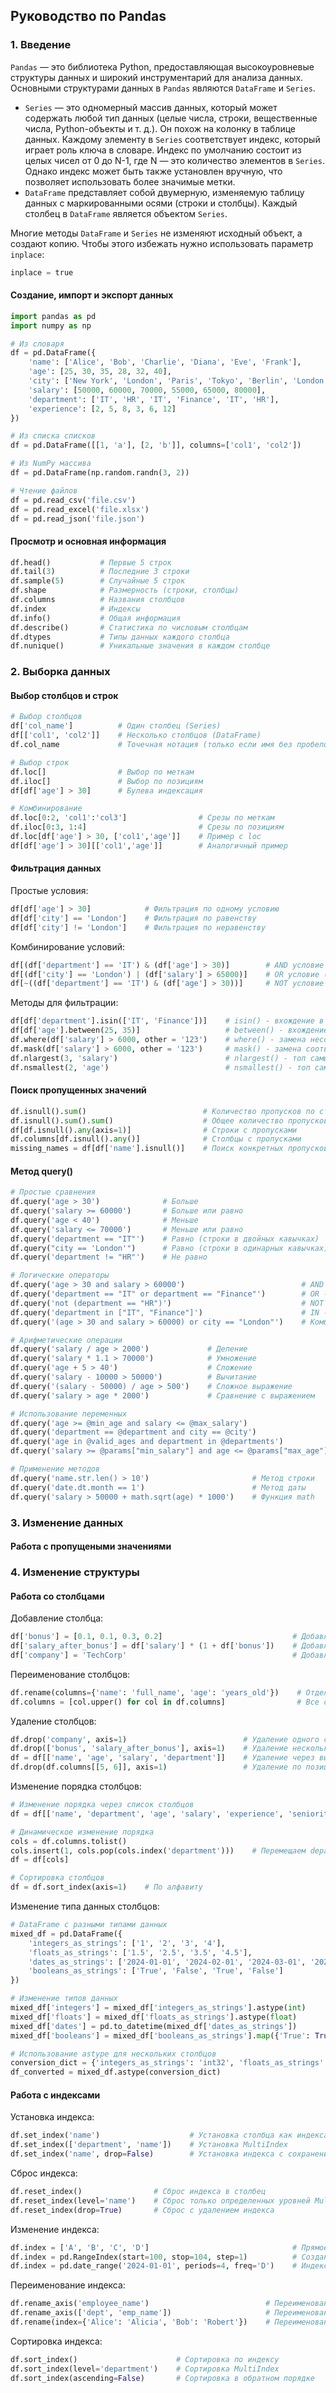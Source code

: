 <h2>Руководство по Pandas</h2>
<h3>1. Введение</h3>

`Pandas` — это библиотека Python, предоставляющая высокоуровневые структуры данных и широкий инструментарий для анализа данных. Основными структурами данных в `Pandas` являются `DataFrame` и `Series`.

- `Series` — это одномерный массив данных, который может содержать любой тип данных (целые числа, строки, вещественные числа, Python-объекты и т. д.). Он похож на колонку в таблице данных. Каждому элементу в `Series` соответствует индекс, который играет роль ключа в словаре. Индекс по умолчанию состоит из целых чисел от 0 до N-1, где N — это количество элементов в `Series`. Однако индекс может быть также установлен вручную, что позволяет использовать более значимые метки.
- `DataFrame` представляет собой двумерную, изменяемую таблицу данных с маркированными осями (строки и столбцы). Каждый столбец в `DataFrame` является объектом `Series`.

Многие методы `DataFrame` и `Series` не изменяют исходный объект, а создают копию. Чтобы этого избежать нужно использовать параметр `inplace`:
```python
inplace = true
```

<h4>Создание, импорт и экспорт данных</h4>

```python
import pandas as pd
import numpy as np

# Из словаря
df = pd.DataFrame({
    'name': ['Alice', 'Bob', 'Charlie', 'Diana', 'Eve', 'Frank'],
    'age': [25, 30, 35, 28, 32, 40],
    'city': ['New York', 'London', 'Paris', 'Tokyo', 'Berlin', 'London'],
    'salary': [50000, 60000, 70000, 55000, 65000, 80000],
    'department': ['IT', 'HR', 'IT', 'Finance', 'IT', 'HR'],
    'experience': [2, 5, 8, 3, 6, 12]
})

# Из списка списков
df = pd.DataFrame([[1, 'a'], [2, 'b']], columns=['col1', 'col2'])

# Из NumPy массива
df = pd.DataFrame(np.random.randn(3, 2))

# Чтение файлов
df = pd.read_csv('file.csv')
df = pd.read_excel('file.xlsx')
df = pd.read_json('file.json')
```

<h4>Просмотр и основная информация</h4>

```python
df.head()           # Первые 5 строк
df.tail(3)          # Последние 3 строки
df.sample(5)        # Случайные 5 строк
df.shape            # Размерность (строки, столбцы)
df.columns          # Названия столбцов
df.index            # Индексы
df.info()           # Общая информация
df.describe()       # Статистика по числовым столбцам
df.dtypes           # Типы данных каждого столбца
df.nunique()        # Уникальные значения в каждом столбце
```

<h3>2. Выборка данных</h3>
<h4>Выбор столбцов и строк</h4>

```python
# Выбор столбцов
df['col_name']          # Один столбец (Series)
df[['col1', 'col2']]    # Несколько столбцов (DataFrame)
df.col_name             # Точечная нотация (только если имя без пробелов)

# Выбор строк
df.loc[]                # Выбор по меткам
df.iloc[]               # Выбор по позициям
df[df['age'] > 30]      # Булева индексация

# Комбинирование
df.loc[0:2, 'col1':'col3']                # Срезы по меткам
df.iloc[0:3, 1:4]                         # Срезы по позициям
df.loc[df['age'] > 30, ['col1','age']]    # Пример с loc
df[df['age'] > 30][['col1','age']]        # Аналогичный пример
```

<h4>Фильтрация данных</h4>

Простые условия:
```python
df[df['age'] > 30]            # Фильтрация по одному условию
df[df['city'] == 'London']    # Фильтрация по равенству
df[df['city'] != 'London']    # Фильтрация по неравенству
```

Комбинирование условий:
```python
df[(df['department'] == 'IT') & (df['age'] > 30)]        # AND условие (&)
df[(df['city'] == 'London') | (df['salary'] > 65000)]    # OR условие (|)
df[~((df['department'] == 'IT') & (df['age'] > 30))]     # NOT условие (~)
```

Методы для фильтрации:
```python
df[df['department'].isin(['IT', 'Finance'])]    # isin() - вхождение в список
df[df['age'].between(25, 35)]                   # between() - вхождение в интервал
df.where(df['salary'] > 6000, other = '123')    # where() - замена несоответствий
df.mask(df['salary'] > 6000, other = '123')     # mask() - замена соответствий
df.nlargest(3, 'salary')                        # nlargest() - топ самых больших
df.nsmallest(2, 'age')                          # nsmallest() - топ самых маленьких
```

<h4>Поиск пропущенных значений</h4>

```python
df.isnull().sum()                          # Количество пропусков по столбцам
df.isnull().sum().sum()                    # Общее количество пропусков
df[df.isnull().any(axis=1)]                # Строки с пропусками
df.columns[df.isnull().any()]              # Столбцы с пропусками
missing_names = df[df['name'].isnull()]    # Поиск конкретных пропусков
```

<h4>Метод query()</h4>

```python
# Простые сравнения
df.query('age > 30')              # Больше
df.query('salary >= 60000')       # Больше или равно
df.query('age < 40')              # Меньше
df.query('salary <= 70000')       # Меньше или равно
df.query('department == "IT"')    # Равно (строки в двойных кавычках)
df.query("city == 'London'")      # Равно (строки в одинарных кавычках)
df.query('department != "HR"')    # Не равно

# Логические операторы
df.query('age > 30 and salary > 60000')                          # AND - и
df.query('department == "IT" or department == "Finance"')        # OR - или
df.query('not (department == "HR")')                             # NOT - не
df.query('department in ["IT", "Finance"]')                      # IN - в
df.query('(age > 30 and salary > 60000) or city == "London"')    # Комбинирование

# Арифметические операции
df.query('salary / age > 2000')             # Деление
df.query('salary * 1.1 > 70000')            # Умножение
df.query('age + 5 > 40')                    # Сложение
df.query('salary - 10000 > 50000')          # Вычитание
df.query('(salary - 50000) / age > 500')    # Сложное выражение
df.query('salary > age * 2000')             # Сравнение с выражением

# Использование переменных
df.query('age >= @min_age and salary <= @max_salary')                        # Числовые переменные
df.query('department == @department and city == @city')                      # Строковые переменные
df.query('age in @valid_ages and department in @departments')                # Списки
df.query('salary >= @params["min_salary"] and age <= @params["max_age"]')    # Словари

# Применение методов
df.query('name.str.len() > 10')                       # Метод строки
df.query('date.dt.month == 1')                        # Метод даты
df.query('salary > 50000 + math.sqrt(age) * 1000')    # Функция math
```

<h3>3. Изменение данных</h3>
<h4>Работа с пропущеными значениями</h4>




<h3>4. Изменение структуры</h3>
<h4>Работа со столбцами</h4>

Добавление столбца:
```python
df['bonus'] = [0.1, 0.1, 0.3, 0.2]                             # Добавление столбца через присваивание
df['salary_after_bonus'] = df['salary'] * (1 + df['bonus'])    # Добавление вычисляемого столбца
df['company'] = 'TechCorp'                                     # Добавление столбца с константой
```

Переименование столбцов:
```python
df.rename(columns={'name': 'full_name', 'age': 'years_old'})    # Отдельные столбцы
df.columns = [col.upper() for col in df.columns]                # Все столбцы
```

Удаление столбцов:
```python
df.drop('company', axis=1)                          # Удаление одного столбца
df.drop(['bonus', 'salary_after_bonus'], axis=1)    # Удаление нескольких столбцов
df = df[['name', 'age', 'salary', 'department']]    # Удаление через выбор оставляемых столбцов
df.drop(df.columns[[5, 6]], axis=1)                 # Удаление по позициям
```

Изменение порядка столбцов:
```python
# Изменение порядка через список столбцов
df = df[['name', 'department', 'age', 'salary', 'experience', 'seniority', 'city', 'company']]

# Динамическое изменение порядка
cols = df.columns.tolist()
cols.insert(1, cols.pop(cols.index('department')))    # Перемещаем department после name
df = df[cols]

# Сортировка столбцов
df = df.sort_index(axis=1)    # По алфавиту
```

Изменение типа данных столбцов:
```python
# DataFrame с разными типами данных
mixed_df = pd.DataFrame({
    'integers_as_strings': ['1', '2', '3', '4'],
    'floats_as_strings': ['1.5', '2.5', '3.5', '4.5'],
    'dates_as_strings': ['2024-01-01', '2024-02-01', '2024-03-01', '2024-04-01'],
    'booleans_as_strings': ['True', 'False', 'True', 'False']
})

# Изменение типов данных
mixed_df['integers'] = mixed_df['integers_as_strings'].astype(int)
mixed_df['floats'] = mixed_df['floats_as_strings'].astype(float)
mixed_df['dates'] = pd.to_datetime(mixed_df['dates_as_strings'])
mixed_df['booleans'] = mixed_df['booleans_as_strings'].map({'True': True, 'False': False})

# Использование astype для нескольких столбцов
conversion_dict = {'integers_as_strings': 'int32', 'floats_as_strings': 'float64'}
df_converted = mixed_df.astype(conversion_dict)
```

<h4>Работа с индексами</h4>

Установка индекса:
```python
df.set_index('name')                    # Установка столбца как индекса
df.set_index(['department', 'name'])    # Установка MultiIndex
df.set_index('name', drop=False)        # Установка индекса с сохранением столбца
```

Сброс индекса:
```python
df.reset_index()                # Сброс индекса в столбец
df.reset_index(level='name')    # Сброс только определенных уровней MultiIndex
df.reset_index(drop=True)       # Сброс с удалением индекса
```

Изменение индекса:
```python
df.index = ['A', 'B', 'C', 'D']                                # Прямое изменение индекса
df.index = pd.RangeIndex(start=100, stop=104, step=1)          # Создание индекса из диапазона
df.index = pd.date_range('2024-01-01', periods=4, freq='D')    # Индекс из дат
```

Переименование индекса:
```python
df.rename_axis('employee_name')                          # Переименование индекса
df.rename_axis(['dept', 'emp_name'])                     # Переименование уровней MultiIndex
df.rename(index={'Alice': 'Alicia', 'Bob': 'Robert'})    # Переименование конкретных меток индекса
```

Сортировка индекса:
```python
df.sort_index()                      # Сортировка по индексу
df.sort_index(level='department')    # Сортировка MultiIndex
df.sort_index(ascending=False)       # Сортировка в обратном порядке
```